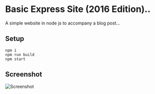 # Basic Express Site (2016 Edition)..

A simple website in node js to accompany a blog post...

## Setup

```
npm i
npm run build
npm start
```

## Screenshot

![Screenshot](https://raw.githubusercontent.com/bengourley/basic-express-site-2016/master/screenshot.png)
